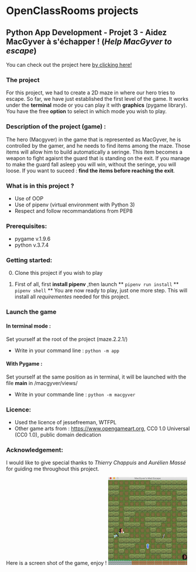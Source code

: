 # OpenClassRooms projects

## Python App Development - Projet 3 - Aidez MacGyver à s'échapper ! (*Help MacGyver to escape*)

You can check out the project here [by clicking here!](https://github.com/jonathanreveille/maze2.2.1.)

### The project
For this project, we had to create a 2D maze in where our hero tries to escape.
So far, we have just established the first level of the game. It works under 
the **terminal** mode or you can play it with **graphics** (pygame library).
You have the free **option** to select in which mode you wish to play.

### Description of the project (game) :
The hero (Macgyver) in the game that is represented as MacGyver, he is controlled by the gamer,
and he needs to find items among the maze. Those items will allow him to build automatically
a seringe. This item becomes a weapon to fight agaisnt the guard that is standing on the exit.
If you manage to make the guard fall asleep you will win, without the seringe, you will
loose. If you want to suceed : **find the items before reaching the exit**. 

### What is in this project ?
- Use of OOP
- Use of pipenv (virtual environment with Python 3)
- Respect and follow recommandations from PEP8

### Prerequisites:
- pygame v.1.9.6
- python v.3.7.4

### Getting started:
0. Clone this project if you wish to play

1. First of all, first **install pipenv** ,then launch
 ** `pipenv run install`
 ** `pipenv shell`
 ** You are now ready to play, just one more step.
This will install all *requirementes* needed for this project.

### Launch the game
#### In terminal mode :
Set yourself at the root of the project (maze.2.2.1/)
*  Write in your command line : 
`python -m app`

#### With Pygame :
Set yourself at the same position as in terminal, it will be launched with the file __main__ in /macgyver/views/
* Write in your commande line : 
`python -m macgyver`

### Licence:
* Used the licence of jessefreeman, WTFPL
* Other game arts from : https://www.opengameart.org, CC0 1.0 Universal (CC0 1.0), public domain dedication

### Acknowledgement:
I would like to give special thanks to *Thierry Chappuis* and *Aurélien Massé* 
for guiding me throughout this project.

Here is a screen shot of the game, enjoy ! 
![Game Screenshot](/macgyver/image/screenshot.png)

